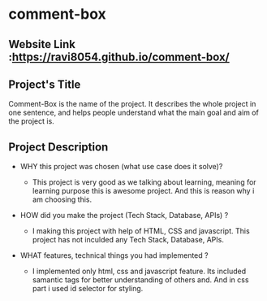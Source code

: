 # comment-box

## Website Link :https://ravi8054.github.io/comment-box/

 ## Project's Title
Comment-Box is the name of the project. It describes the whole project in one sentence, and helps people understand what the main goal and aim of the project is.

## Project Description

 - WHY this project was chosen (what use case does it solve)?
   - This project is very good as we talking about learning, meaning for learning purpose this is awesome project. And this is reason why i am choosing this.

 - HOW did you make the project (Tech Stack, Database, APIs) ?
   - I making this project with help of HTML, CSS and javascript. This project has not inculded any Tech Stack, Database, APIs.

 - WHAT features, technical things you had implemented ?
   - I implemented only html, css and javascript feature. Its included samantic tags for better understanding of others and. And in css part i used id selector for styling.
